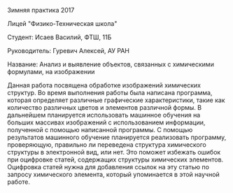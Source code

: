 Зимняя практика 2017

Лицей "Физико-Техническая школа"

Студент: Исаев Василий, ФТШ, 11Б

Руководитель: Гуревич Алексей, АУ РАН

Название: Анализ и выявление объектов, связанных с химическими формулами, на изображении

Данная работа посвящена обработке изображений химических структур. Во время выполнения работы была написана программа, которая определяет различные графические характеристики, такие как количество различных цветов и элементов различной формы. В дальнейшем планируется использовать машинное обучения на больших массивах изображений с использованием информации, полученной с помощью написанной программы. С помощью результатов машинного обучение планируется реализовать программу, проверяющую, правильно ли переведена структура химического структуры в электронной вид, или нет. Это поможет избежать ошибок при оцифровке статей, содержащих структуры химических элементов. Оцифровка статей нужна для добавления ссылок на эту статью по запросу химического элемента, который упоминается в этой научной работе.

